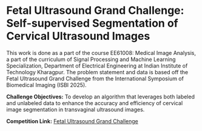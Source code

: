 # Fetal Ultrasound Grand Challenge: Self-supervised Segmentation of Cervical Ultrasound Images
This work is done as a part of the course EE61008: Medical Image Analysis, a part of the curriculum of Signal Processing and Machine Learning Specialization, Department of Electrical Engineering at Indian Institute of Technology Kharagpur. The problem statement and data is based off the Fetal Ultrasound Grand Challenge from the International Symposium of Biomedical Imaging (ISBI 2025). 

**Challenge Objectives:** To develop an algorithm that leverages both labeled and unlabeled data to enhance the accuracy and efficiency of cervical image segmentation in transvaginal ultrasound images. 

**Competition Link:** [Fetal Ultrasound Grand Challenge](https://www.codabench.org/competitions/4781/)
